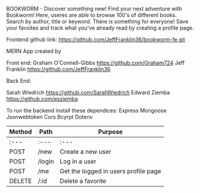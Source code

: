 BOOKWORM - Discover something new! Find your next adventure with Bookworm! Here, useres are able to browse 100's of different books. Search by author, title or keyword. There is something for everyone! Save your favoites and track what you've already read by creating a profile page.

Frontend github link: https://github.com/JeffFranklin36/bookworm-fe.git

MERN App created by 

Front end:
Graham O'Connell-Gibbs https://github.com/Graham724
Jeff Franklin https://github.com/JeffFranklin36

Back End:

Sarah Wiedrich https://github.com/SarahWiedrich
Edward Ziemba https://github.com/esziemba

To run the backend install these dependices:
Express
Mongoose
Jsonwebtoken
Cors
Bcyrpt
Dotenv



| Method        | Path                     | Purpose                                          |
| ------------- | ------------------------ | -------------------------------------------------|
| :---          |  :---                    | :---                                             |
| POST          | /new                     | Create a new user                                |
| POST          | /login                   | Log in a user                                    |
| POST          | /me                      | Get the logged in users profile page             |
| DELETE        | /:id                     | Delete a favorite                                |

